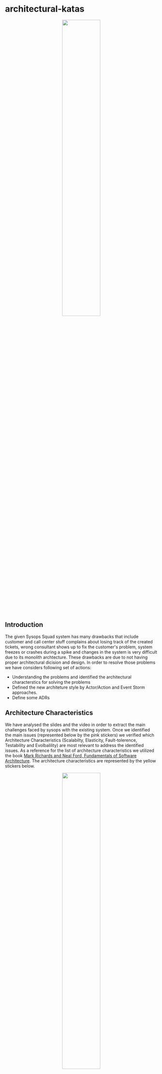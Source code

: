 ﻿# architectural-katas

<p align="center">
<img width="50%" src="images/approach.png"/>  
</p>

## Introduction

The given Sysops Squad system has many drawbacks that include customer and call center stuff complains about losing track of the created tickets, wrong consultant shows up to fix the customer's problem, system freezes or crashes during a spike and changes in the system is very difficult due to its monolith archtecture. These drawbacks are due to not having proper architectural dicision and design. In order to resolve those problems we have considers following set of actions:
* Understanding the problems and identified the architectural characterstics for solving the problems
* Defined the new architeture style by Actor/Action and Event Storm approaches. 
* Define some ADRs

## Architecture Characteristics

We have analysed the slides and the video in order to extract the main challenges faced by sysops with the existing system.
Once we identified the main issues (represented below by the pink stickers) we verified which Architecture Characteristics (Scalabilty, Elasticity, Fault-tolerence, Testability and Evolbalility) are most relevant to address the identified issues. As a reference for the list of architecture characteristics we utilized the book [Mark Richards and Neal Ford, Fundamentals of Software Architecture](https://learning.oreilly.com/library/view/fundamentals-of-software/9781492043447/). The architecture characteristics are represented by the yellow stickers below.

<p align="center">
<img width="50%" src="adrs/images/issues-and-quality-attributes.png"/>  
</p>

## Architecture Style
There are different types of architecurual style exist (Layered, Modular-Monolith, Microkernel, Microservice and so on) and those are also mentioned in the book [Mark Richards and Neal Ford, Fundamentals of Software Architecture](https://learning.oreilly.com/library/view/fundamentals-of-software/9781492043447/). We have analised the pros and cons between the two style that include modular-monolith and microservice architecture. Finally we have decided to use microservic architecutural sytle in order to solve the current system architecutre.

<p align="center">
<img width="100%" src="adrs/images/architecture-styles-worksheet-annotated.png"/>  
</p>

## Actor/Action
Here, we have identified the actors and actions from the exiting architecture and given functinalites of the system.

<p align="center">
<img width="100%" src="images/actor-action.png"/>  
</p>

## Event Storm
The Actor/Action method allowed us to have a first view of the services and the interaction among them.
Moreover, we have utilized the event storm to build understanding and confidence on the solution approach we are proposing. As the diagram below shows, we could visualize the functions that would be implemented by each service and also the way the services would interact in the future platform.

<p align="center">
<img width="75%" src="images/sysops-event-storm.png"/>  
</p>

## Architectural Topology

<p align="center">
<img width="100%" src="images/katalysts_arch.png"/>  
</p>

| Component        | Description|
| ------------- |-------------|
| Contract Capture Service      | Responsible for customer onboarding to the platform and manage Customer Contracts. Client face critical service. |
| Ticket Capture Service      | Responsible for ticket creation and ticket updates. Shared between Clients and Support Staff. Client face critical service.      |
| Ticket Allocation Service      | Contains the business logic to match Technology Experts and tickets. Highly specialized service that can evolve independently from the other microservices to include fuzzy logic, account for route optimization and optimization of technology experts working time. Can also have elements of AI and integration with Knowledge Base in the future.      |
| Device Repair Service      | Supports the technical expert on the closure of a ticket. We decided to keep it separated from the Ticket Capture Services. For the rational on the decision, please refer to [ADR0003](ards/adr0003-modularization-ticket_processing.md).      |
| Survey Fulfillment Service      |       |
| Knowledge Base Service      |       |
| Administrator Service      |       |
| Analytics Service      |       |
| Logging and Aggregration service     |       |


## Data Model

<p align="center">
<img width="100%" src="images/datamodel.png"/>  
</p>
